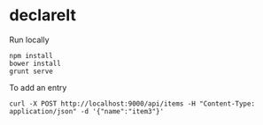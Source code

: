 # declareIt

Run locally

    npm install
    bower install
    grunt serve
    
To add an entry

    curl -X POST http://localhost:9000/api/items -H "Content-Type: application/json" -d '{"name":"item3"}'
